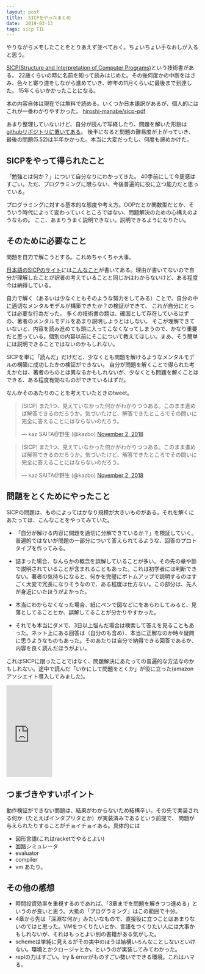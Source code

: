 ```yaml
---
layout: post
title:  SICPをやったまとめ
date:  2019-03-13
tags: sicp TIL
---
```

やりながらメモしたことをとりあえず並べておく。ちょいちょい手なおしが入ると思う。

[SICP(Structure and Interpretation of Computer Programs)](https://mitpress.mit.edu/sites/default/files/sicp/index.html)という技術書がある。
22歳くらいの時に名前を知って読みはじめた。その後何度かの中断をはさみ、色々と寄り道をしながら進めていき、昨年の11月くらいに最後まで到達した。
15年くらいかかったことになる。

本の内容自体は現在では無料で読める。いくつか日本語訳があるが、個人的にはこれが一番わかりやすかった。
[hiroshi-manabe/sicp-pdf](https://github.com/hiroshi-manabe/sicp-pdf)

あまり整理していないけど、自分が読んで写経したり、問題を解いた形跡は[githubリポジトリに置いてある](https://github.com/kinoshita-lab/sicp_study)。
後半になると問題の難易度が上がっていき、最後の問題(5.52)は半年かかった。本当に大変だったし、何度も諦めかけた。

## SICPをやって得られたこと
「勉強とは何か？」について自分なりにわかってきた。
40手前にして今更感はすごい。ただ、プログラミングに限らない、今後普遍的に役に立つ能力だと思っている。

プログラミングに対する基本的な態度や考え方。OOPだとか関数型だとか、そういう時代によって変わっていくところではない、問題解決のための心構えのようなもの。
ここ、あまりうまく説明できない。説明できるようになりたい。

## そのために必要なこと
問題を自力で解こうとする。これめちゃくちゃ大事。

[日本語のSICPのサイト](https://sicp.iijlab.net/)には[こんなこと](https://sicp.iijlab.net/solution.html)が書いてある。理由が書いてないので自分が理解したことが訳者の考えていることと同じかはわからないけど、ある程度今は納得している。

自力で解く（あるいは少なくともそのような努力をしてみる）ことで、自分の中に適切なメンタルモデルが構築できたか？の検証ができて、
これが自分にとっては必要な行為だった。
多くの技術書の類は、確固として存在しているはずの、著者のメンタルモデルをあまり説明しようとはしない。
そこが理解できていないと、内容を読み進めても頭に入ってこなくなってしまうので、かなり重要だと思っている。個別の内容以前にそこについて教えてほしい。まあ、そう簡単には説明できることではないのかもしれない。

SICPを単に「読んだ」だけだと、少なくとも問題を解けるようなメンタルモデルの構築に成功したかの検証ができない。
自分が問題を解くことで得られた考えかたは、著者のものとは異なるかもしれないが、少なくとも問題を解くことはできる、ある程度有効なものができているはずだ。

なんかそのあたりのことを考えていたときのtweet。
<blockquote class="twitter-tweet"><p lang="ja" dir="ltr">[SICP] また1つ、見えていなかった何かがわかりつつある。このまま進めば解答できるのだろうか。気づいたけど、解答できたところでその問いに完全に答えることにはならないのだろう。</p>&mdash; kaz SAITA@野生 (@kazbo) <a href="https://twitter.com/kazbo/status/1058327378068295681?ref_src=twsrc%5Etfw">November 2, 2018</a></blockquote> <script async src="https://platform.twitter.com/widgets.js" charset="utf-8"></script><blockquote class="twitter-tweet"><p lang="ja" dir="ltr">[SICP] また1つ、見えていなかった何かがわかりつつある。このまま進めば解答できるのだろうか。気づいたけど、解答できたところでその問いに完全に答えることにはならないのだろう。</p>&mdash; kaz SAITA@野生 (@kazbo) <a href="https://twitter.com/kazbo/status/1058327378068295681?ref_src=twsrc%5Etfw">November 2, 2018</a></blockquote> <script async src="https://platform.twitter.com/widgets.js" charset="utf-8"></script>


## 問題をとくためにやったこと
SICPの問題は、ものによってはかなり規模が大きいものがある。それを解くにあたっては、こんなことをやってみていた。

- 「自分が解ける内容に問題を適切に分解できているか？」を検証していく。普遍的ではないが問題の一部分について答えられてるような、回答のプロトタイプを作ってみる。

- 詰まった場合、なんらかの概念を誤解していることが多い。その先の章や節で説明されていることが含まれることもあった。これは初学者には判断できない。著者の気持ちになると、何かを完璧にボトムアップで説明するのはすごく大変で冗長になりそうなので、ある程度は仕方ない。この部分は、先人が身近にいたほうがよかった。

- 本当にわからなくなった場合、紙にペンで図などにをあらわしてみると、見落としてることとか、誤解してることが分かりやすかった。

- それでも本当にダメで、3日以上悩んだ場合は検索して答えを見ることもあった。ネット上にある回答は（自分のも含め）、本当に正解なのか時々疑問に思うようなものもあった。そのあたりは自分で納得できる回答であるか、内容を良く読んだほうがよい。

これはSICPに限ったことではなく、問題解決にあたっての普遍的な方法なのかもしれない。途中で読んだ「いかにして問題をとくか」が役に立った(amazonアソシエイト導入してみました)。

<iframe style="width:120px;height:240px;" marginwidth="0" marginheight="0" scrolling="no" frameborder="0" src="https://rcm-fe.amazon-adsystem.com/e/cm?ref=qf_sp_asin_til&t=kazbo0a-22&m=amazon&o=9&p=8&l=as1&IS1=1&detail=1&asins=4621045938&linkId=6f3001aa05504e2cb3fefca2f79370b7&bc1=ffffff&lt1=_top&fc1=333333&lc1=0066c0&bg1=ffffff&f=ifr">
</iframe>


## つまづきやすいポイント
動作検証ができない問題は、結果がわからないため結構辛い。その先で実装される何か（たとえばインタプリタとか）が実装済みであるという前提で、
問題が与えられたりすることがチョイチョイある。具体的には
- 図形言語(これはracketでやるとよい)
- 回路シミュレータ
- evaluator
- compiler
- vm
あたり。

## その他の感想
- 時間投資効率を重視するのであれば、「3章までを問題を解きつつ進める」というのが良いと思う。大抵の「プログラミング」はこの範囲で十分。
- 4章から先は「深淵な何か」みたいなもので、直接役に立つことはあまりないのではと思った。VMをつくりたいとか、言語をつくりたい人には大事かもしれないが、それはもっとよい別の書籍がある気がした。
- schemeは単純に見えるがその実中のほうは結構いろんなことしないといけない。環境とかクロージャとか。というのが実装してみてわかった。
- replの力はすごい。try & errorがものすごい勢いでできる環境。これはハマる。